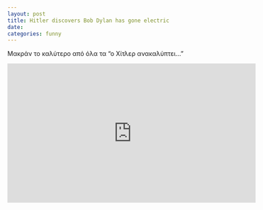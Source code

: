 ```yaml
---
layout: post
title: Hitler discovers Βob Dylan has gone electric
date: 
categories: funny
---
```


Μακράν το καλύτερο από όλα τα “ο Χίτλερ ανακαλύπτει...”


<div class="youtube-embed-container">
	<iframe width="560" height="315" src="https://www.youtube.com/embed/QBAd5LMBq3Q" title="YouTube video player" frameborder="0" allow="accelerometer; autoplay; clipboard-write; encrypted-media; gyroscope; picture-in-picture" allowfullscreen></iframe>
</div>